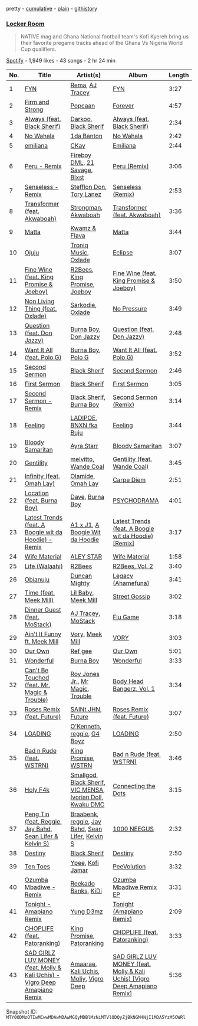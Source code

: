 pretty - [cumulative](/playlists/cumulative/37i9dQZF1DX8SaiEt4OVJw.md) - [plain](/playlists/plain/37i9dQZF1DX8SaiEt4OVJw) - [githistory](https://github.githistory.xyz/mackorone/spotify-playlist-archive/blob/main/playlists/plain/37i9dQZF1DX8SaiEt4OVJw)

### [Locker Room ](https://open.spotify.com/playlist/37i9dQZF1DX8SaiEt4OVJw)

> NATIVE mag and Ghana National football team's Kofi Kyereh bring us their favorite pregame tracks ahead of the Ghana Vs Nigeria World Cup qualifiers.

[Spotify](https://open.spotify.com/user/spotify) - 1,949 likes - 43 songs - 2 hr 24 min

| No. | Title | Artist(s) | Album | Length |
|---|---|---|---|---|
| 1 | [FYN](https://open.spotify.com/track/2zqpSA52RITFoB8vBBeO7R) | [Rema](https://open.spotify.com/artist/46pWGuE3dSwY3bMMXGBvVS), [AJ Tracey](https://open.spotify.com/artist/4Xi6LSfFqv26XgP9NKN26U) | [FYN](https://open.spotify.com/album/58ouLJHD5f2OpV3Katlqez) | 3:27 |
| 2 | [Firm and Strong](https://open.spotify.com/track/3pHoOuqfjT7xynCrq9NKPp) | [Popcaan](https://open.spotify.com/artist/62DmErcU7dqZbJaDqwsqzR) | [Forever](https://open.spotify.com/album/0xAUnt43o2FfxIpVFusIOq) | 4:57 |
| 3 | [Always \(feat\. Black Sherif\)](https://open.spotify.com/track/2koM4vqlpUzeRbNkjsDBwF) | [Darkoo](https://open.spotify.com/artist/4QSTyDpxsKmv3UfavVUImR), [Black Sherif](https://open.spotify.com/artist/2LiqbH7OhqP0yuaG8VL1wJ) | [Always \(feat\. Black Sherif\)](https://open.spotify.com/album/0ZYjSOqqH5cw3rxkIjIeKH) | 2:34 |
| 4 | [No Wahala](https://open.spotify.com/track/1z3Lac4bdl57XLcu35ma1M) | [1da Banton](https://open.spotify.com/artist/6dlzQ6fiPna40trq1Ek6cb) | [No Wahala](https://open.spotify.com/album/0iBUE2UCUr4RLMhOzOLaUY) | 2:42 |
| 5 | [emiliana](https://open.spotify.com/track/6lZ5p6VTbZ2ZvnsdTlLv7I) | [CKay](https://open.spotify.com/artist/048LktY5zMnakWq7PTtFrz) | [Emiliana](https://open.spotify.com/album/4LTckGxBOI0fEkliC3zbIp) | 2:44 |
| 6 | [Peru \- Remix](https://open.spotify.com/track/7voSun33hCNkIrjxaj3g47) | [Fireboy DML](https://open.spotify.com/artist/75VKfyoBlkmrJFDqo1o2VY), [21 Savage](https://open.spotify.com/artist/1URnnhqYAYcrqrcwql10ft), [Blxst](https://open.spotify.com/artist/4qXC0i02bSFstECuXP2ZpL) | [Peru \(Remix\)](https://open.spotify.com/album/4Kg4K6I165RgFvAnWy14Md) | 3:06 |
| 7 | [Senseless \- Remix](https://open.spotify.com/track/3O3VkFcW34oKuCgJdQ0W2H) | [Stefflon Don](https://open.spotify.com/artist/2ExGrw6XpbtUAJHTLtUXUD), [Tory Lanez](https://open.spotify.com/artist/2jku7tDXc6XoB6MO2hFuqg) | [Senseless \(Remix\)](https://open.spotify.com/album/4tIeCjzkmadSVHjm9HoukF) | 2:53 |
| 8 | [Transformer \(feat\. Akwaboah\)](https://open.spotify.com/track/1y5nLqRrUrHK1hMxbMtzhy) | [Strongman](https://open.spotify.com/artist/4ISHXrztVcONj4mQCnwCs9), [Akwaboah](https://open.spotify.com/artist/6v01kW0IoqZBoLYu8ZS46Y) | [Transformer \(feat\. Akwaboah\)](https://open.spotify.com/album/6FOKRAHlJAX2kChzfMidxC) | 3:36 |
| 9 | [Matta](https://open.spotify.com/track/4qIHh9PA8XuowZM8hyx3HG) | [Kwamz & Flava](https://open.spotify.com/artist/3RdldZQW8cYFLEDEH7haJe) | [Matta](https://open.spotify.com/album/2BtN1nbYrEhkPG9wKk0kwm) | 3:44 |
| 10 | [Ojuju](https://open.spotify.com/track/5FNrbC6EKv4HXqz5MOPZm7) | [Troniq Music](https://open.spotify.com/artist/21s2eqp56FkfHrrXpSTixv), [Oxlade](https://open.spotify.com/artist/3WTrdbZU99dgTtt3ZkyamT) | [Eclipse](https://open.spotify.com/album/0yHslhvyRmnhOCUIYzNE5i) | 3:07 |
| 11 | [Fine Wine \(feat\. King Promise & Joeboy\)](https://open.spotify.com/track/3E3WIVDBt4rX4N2kRrwSah) | [R2Bees](https://open.spotify.com/artist/0LFsP7WPfu5inz9a1amcE4), [King Promise](https://open.spotify.com/artist/4tIKaxUmpXzshok2yCnwdf), [Joeboy](https://open.spotify.com/artist/1XavfPKBpNjkOfxHINlMHF) | [Fine Wine \(feat\. King Promise & Joeboy\)](https://open.spotify.com/album/3f6FbIilED8NakLgcWAhqi) | 3:50 |
| 12 | [Non Living Thing \(feat\. Oxlade\)](https://open.spotify.com/track/5Ky8pIlNDaSQtxfY45dqMw) | [Sarkodie](https://open.spotify.com/artist/01DTVE3KmoPogPZaOvMqO8), [Oxlade](https://open.spotify.com/artist/3WTrdbZU99dgTtt3ZkyamT) | [No Pressure](https://open.spotify.com/album/3yg34MqlH23DzPdIGFNwQU) | 3:49 |
| 13 | [Question \(feat\. Don Jazzy\)](https://open.spotify.com/track/163l4xzEe3JAfPbv0kYNQo) | [Burna Boy](https://open.spotify.com/artist/3wcj11K77LjEY1PkEazffa), [Don Jazzy](https://open.spotify.com/artist/3orxvFDFViCLknRO2O2m8a) | [Question \(feat\. Don Jazzy\)](https://open.spotify.com/album/0QOalrk1Kbdbt6p38FgBdA) | 2:48 |
| 14 | [Want It All \(feat\. Polo G\)](https://open.spotify.com/track/45s98gUcOcj5nJeFDNLH2g) | [Burna Boy](https://open.spotify.com/artist/3wcj11K77LjEY1PkEazffa), [Polo G](https://open.spotify.com/artist/6AgTAQt8XS6jRWi4sX7w49) | [Want It All \(feat\. Polo G\)](https://open.spotify.com/album/4sfZvwEahjF7he9xtv3Ftf) | 3:52 |
| 15 | [Second Sermon](https://open.spotify.com/track/6quFWbUf88BS0pWUNrwVCR) | [Black Sherif](https://open.spotify.com/artist/2LiqbH7OhqP0yuaG8VL1wJ) | [Second Sermon](https://open.spotify.com/album/1WtUCwDqTypySaG8c5yC8C) | 2:46 |
| 16 | [First Sermon](https://open.spotify.com/track/1eJ1pgxRJWi0LYPbS9CxS3) | [Black Sherif](https://open.spotify.com/artist/2LiqbH7OhqP0yuaG8VL1wJ) | [First Sermon](https://open.spotify.com/album/5U2r0XU9TAO8nASyLMC8GC) | 3:05 |
| 17 | [Second Sermon \- Remix](https://open.spotify.com/track/574QNMkQGedluLOgr275s9) | [Black Sherif](https://open.spotify.com/artist/2LiqbH7OhqP0yuaG8VL1wJ), [Burna Boy](https://open.spotify.com/artist/3wcj11K77LjEY1PkEazffa) | [Second Sermon \(Remix\)](https://open.spotify.com/album/2YaqeghqhsIi2u9fQjGBsq) | 3:14 |
| 18 | [Feeling](https://open.spotify.com/track/29e2gdZN35wxeGgDtkXjIa) | [LADIPOE](https://open.spotify.com/artist/379IT6Szv0zgnw4xrdu4mu), [BNXN fka Buju](https://open.spotify.com/artist/3zaDigUwjHvjOkSn0NDf9x) | [Feeling](https://open.spotify.com/album/7HUbrb8z5gdwm9OoPEDh5A) | 3:44 |
| 19 | [Bloody Samaritan](https://open.spotify.com/track/3Keas2doqXf1veo2DOOIdz) | [Ayra Starr](https://open.spotify.com/artist/3ZpEKRjHaHANcpk10u6Ntq) | [Bloody Samaritan](https://open.spotify.com/album/6yVmMVK9QFBPECEAft4mOd) | 3:07 |
| 20 | [Gentility](https://open.spotify.com/track/3vXFxsPqMgw4SYP7fkWicM) | [melvitto](https://open.spotify.com/artist/4Xj0nxVO4r7PLEaw7LRiBa), [Wande Coal](https://open.spotify.com/artist/1fYVmAFB7sC7eDoF3mJXla) | [Gentility \(feat\. Wande Coal\)](https://open.spotify.com/album/6v8LdWReU2z42hUXe7VdMg) | 3:45 |
| 21 | [Infinity \(feat\. Omah Lay\)](https://open.spotify.com/track/5DS9LiyEdw2zY8bM6kjjgM) | [Olamide](https://open.spotify.com/artist/4ovtyvs7j1jSmwhkBGHqSr), [Omah Lay](https://open.spotify.com/artist/5yOvAmpIR7hVxiS6Ls5DPO) | [Carpe Diem](https://open.spotify.com/album/6fG2eFCgUmytQWL6umtsCh) | 2:51 |
| 22 | [Location \(feat\. Burna Boy\)](https://open.spotify.com/track/3z4CGd63tpUn9a6oQSG0CI) | [Dave](https://open.spotify.com/artist/6Ip8FS7vWT1uKkJSweANQK), [Burna Boy](https://open.spotify.com/artist/3wcj11K77LjEY1PkEazffa) | [PSYCHODRAMA](https://open.spotify.com/album/4GrFuXwRmEBJec22p58fsD) | 4:01 |
| 23 | [Latest Trends \(feat\. A Boogie wit da Hoodie\) \- Remix](https://open.spotify.com/track/5IEV9dsY2iqC8ICtjAw0ER) | [A1 x J1](https://open.spotify.com/artist/1WO1hFAkFbeo9tV3uVX7Dy), [A Boogie Wit da Hoodie](https://open.spotify.com/artist/31W5EY0aAly4Qieq6OFu6I) | [Latest Trends \(feat\. A Boogie wit da Hoodie\) \[Remix\]](https://open.spotify.com/album/7jsv1OYZ1fspWgtFtdaEZf) | 3:17 |
| 24 | [Wife Material](https://open.spotify.com/track/2H1BDRIcTzH2m8ycq4blVm) | [ALEY STAR](https://open.spotify.com/artist/2iHxEaLg9wljPcXkP9P1CI) | [Wife Material](https://open.spotify.com/album/15X4YbxTVACo20wNV8aKFH) | 1:58 |
| 25 | [Life \(Walaahi\)](https://open.spotify.com/track/0P29bgcXgz7oG6pvzThEl7) | [R2Bees](https://open.spotify.com/artist/0LFsP7WPfu5inz9a1amcE4) | [R2Bees, Vol\. 2](https://open.spotify.com/album/1lAl19ypJvU4DLwV8xMEYf) | 3:40 |
| 26 | [Obianuju](https://open.spotify.com/track/12n8d0AfedBQysTcN4Tg6W) | [Duncan Mighty](https://open.spotify.com/artist/5N47dnIfPuGH8kIHpf8gZK) | [Legacy \(Ahamefuna\)](https://open.spotify.com/album/5qfyyCq5qZYIlpeBhE0Bl2) | 3:41 |
| 27 | [Time \(feat\. Meek Mill\)](https://open.spotify.com/track/1Szfm2XAx3Kgl55dyl8sTU) | [Lil Baby](https://open.spotify.com/artist/5f7VJjfbwm532GiveGC0ZK), [Meek Mill](https://open.spotify.com/artist/20sxb77xiYeusSH8cVdatc) | [Street Gossip](https://open.spotify.com/album/4iF44RCCybJtkBkMoqrLW2) | 3:02 |
| 28 | [Dinner Guest \(feat\. MoStack\)](https://open.spotify.com/track/0pMt7yNoZTu1gQByxkXaMu) | [AJ Tracey](https://open.spotify.com/artist/4Xi6LSfFqv26XgP9NKN26U), [MoStack](https://open.spotify.com/artist/14H15rElxdGClICOZXEYHP) | [Flu Game](https://open.spotify.com/album/2mgAD4bdEfvmwG0iq8K0h7) | 3:18 |
| 29 | [Ain't It Funny ft\. Meek Mill](https://open.spotify.com/track/0ftCFsa6FKV37aB2CVtkzd) | [Vory](https://open.spotify.com/artist/0GeeIVcvGA8GSlWsoY1dkG), [Meek Mill](https://open.spotify.com/artist/20sxb77xiYeusSH8cVdatc) | [VORY](https://open.spotify.com/album/5iRW5fHWYfewFUalgau4QA) | 3:03 |
| 30 | [Our Own](https://open.spotify.com/track/7zaGjkqAuc7hQylizzplqN) | [Ref gee](https://open.spotify.com/artist/2Zy4JtfgBIERFExPgSXGQn) | [Our Own](https://open.spotify.com/album/2DXEDhCgRRCqaDJuvQotUo) | 5:01 |
| 31 | [Wonderful](https://open.spotify.com/track/1bKhbFn3isNTQR9dU0sWqL) | [Burna Boy](https://open.spotify.com/artist/3wcj11K77LjEY1PkEazffa) | [Wonderful](https://open.spotify.com/album/71uD3BHqDgHMayzi5eN2Dm) | 3:33 |
| 32 | [Can't Be Touched \(feat\. Mr\. Magic & Trouble\)](https://open.spotify.com/track/3zmduBNsQ6BPDTZAkXzG5K) | [Roy Jones Jr.](https://open.spotify.com/artist/5K6YsAKuRtcczPgxAdzc3B), [Mr Magic](https://open.spotify.com/artist/4e0Z9S1BolFuwPDnA8wOjF), [Trouble](https://open.spotify.com/artist/3OMd4I5GX8Hz51SLS0C2Fm) | [Body Head Bangerz, Vol\. 1](https://open.spotify.com/album/5VcOoSq5hMQb3bNa0sBKOe) | 3:34 |
| 33 | [Roses Remix \(feat\. Future\)](https://open.spotify.com/track/1KyZ4rUiW2lkqGNLQYKpcC) | [SAINt JHN](https://open.spotify.com/artist/0H39MdGGX6dbnnQPt6NQkZ), [Future](https://open.spotify.com/artist/1RyvyyTE3xzB2ZywiAwp0i) | [Roses Remix \(feat\. Future\)](https://open.spotify.com/album/1yhDNVAm4gq1TuYdSbpEar) | 3:07 |
| 34 | [LOADING](https://open.spotify.com/track/2Gv2frQWk4QdSWRjPd9ToA) | [O'Kenneth](https://open.spotify.com/artist/3EyOT8FSuINDoWYHfm8TIM), [reggie](https://open.spotify.com/artist/08gM7TMuG3DTBmWUuH0w8T), [G4 Boyz](https://open.spotify.com/artist/4ZtqSJYEh407LR6NM5hNcS) | [LOADING](https://open.spotify.com/album/4rQtDOVUhtZdZL3AEi5xAF) | 2:50 |
| 35 | [Bad n Rude \(feat\. WSTRN\)](https://open.spotify.com/track/5vwKhgUVH6G17g664pSZbf) | [King Promise](https://open.spotify.com/artist/4tIKaxUmpXzshok2yCnwdf), [WSTRN](https://open.spotify.com/artist/5nSAh3wlH7VaqpnkiMjzDs) | [Bad n Rude \(feat\. WSTRN\)](https://open.spotify.com/album/4t9NUCaBagfEhBDUgOPYGc) | 3:46 |
| 36 | [Holy F4k](https://open.spotify.com/track/7eWoPZVIC0RzgFghNDrLbQ) | [Smallgod](https://open.spotify.com/artist/4qgwPhVCW359a62QYueaVP), [Black Sherif](https://open.spotify.com/artist/2LiqbH7OhqP0yuaG8VL1wJ), [VIC MENSA](https://open.spotify.com/artist/27w1NoOLMX7tJMYqcetPyG), [Ivorian Doll](https://open.spotify.com/artist/5zWJtrglcTFohMajO2qrgd), [Kwaku DMC](https://open.spotify.com/artist/4gP93834jVbocef9R42gQz) | [Connecting the Dots](https://open.spotify.com/album/1q6SQV8J22Is1SsgKAh4eJ) | 3:15 |
| 37 | [Peng Tin \(feat\. Reggie, Jay Bahd, Sean Lifer & Kelvin S\)](https://open.spotify.com/track/71vrt4XKAUvtokejXExNZc) | [Braabenk](https://open.spotify.com/artist/0TUUFSxsiNUDliSybMOI7I), [reggie](https://open.spotify.com/artist/08gM7TMuG3DTBmWUuH0w8T), [Jay Bahd](https://open.spotify.com/artist/0Q7yvULFrthrEzwtn5hRcw), [Sean Lifer](https://open.spotify.com/artist/6rREDWo14PH0s8L1GEeZZ9), [Kelvin S](https://open.spotify.com/artist/3d7UKnlw7GtlW1E0RYN2vt) | [1000 NEEGUS](https://open.spotify.com/album/3vrnhWGehakp08fLyY238j) | 2:32 |
| 38 | [Destiny](https://open.spotify.com/track/3LLE0z2HCZTN6M0ryoGz8t) | [Black Sherif](https://open.spotify.com/artist/2LiqbH7OhqP0yuaG8VL1wJ) | [Destiny](https://open.spotify.com/album/5D0NfdNtnwBGJiPVppoXk4) | 2:50 |
| 39 | [Ten Toes](https://open.spotify.com/track/3InzBS4QeY209i6YZL1Zxb) | [Ypee](https://open.spotify.com/artist/73vIVPEHNYnSjvxwN5AX6P), [Kofi Jamar](https://open.spotify.com/artist/79KG6wqJDA2rLXbAwmtNgK) | [PeeVolution](https://open.spotify.com/album/1WCOj7IljkfhBCk6kjmeuY) | 3:32 |
| 40 | [Ozumba Mbadiwe \- Remix](https://open.spotify.com/track/7wckKHAPzdqwwOEViNGD1q) | [Reekado Banks](https://open.spotify.com/artist/3bxZkzk0PLHcetO9o4oxXn), [KiDi](https://open.spotify.com/artist/14PimM6ohO2gYftuwTam9V) | [Ozumba Mbadiwe Remix EP](https://open.spotify.com/album/3Gn50aMsEenbg8y3DYBkwA) | 3:31 |
| 41 | [Tonight \- Amapiano Remix](https://open.spotify.com/track/0iGSgBtmXmhrWjkgIAJvB6) | [Yung D3mz](https://open.spotify.com/artist/2PWdxiDyY5rv1qBHEUfqQf) | [Tonight \(Amapiano Remix\)](https://open.spotify.com/album/5C9P5OwLopvLlwhzajdzkz) | 2:09 |
| 42 | [CHOPLIFE \(feat\. Patoranking\)](https://open.spotify.com/track/5F5OkyidOWn8gj4vQhD7QM) | [King Promise](https://open.spotify.com/artist/4tIKaxUmpXzshok2yCnwdf), [Patoranking](https://open.spotify.com/artist/2hKQc001G7ggs3ZyxMdkGq) | [CHOPLIFE \(feat\. Patoranking\)](https://open.spotify.com/album/04UO0sJC1oRi1N8kpRKiWf) | 3:33 |
| 43 | [SAD GIRLZ LUV MONEY \(feat\. Moliy & Kali Uchis\) \- Vigro Deep Amapiano Remix](https://open.spotify.com/track/3BmxwS8SAdpVMi4dqMK0xG) | [Amaarae](https://open.spotify.com/artist/21UPYSRWFKwtqvSAnFnSvS), [Kali Uchis](https://open.spotify.com/artist/1U1el3k54VvEUzo3ybLPlM), [Moliy](https://open.spotify.com/artist/2hVWBpjLW4Q7fboYz2pVYK), [Vigro Deep](https://open.spotify.com/artist/2mF7ygWz9oyJ3L6ZPWlZVH) | [SAD GIRLZ LUV MONEY \(feat\. Moliy & Kali Uchis\) \[Vigro Deep Amapiano Remix\]](https://open.spotify.com/album/2EOWRhAyOt6UmBprRs7Ye1) | 5:36 |

Snapshot ID: `MTY0ODMzOTIwMCwwMDAwMDAwMGQyMDBlMzNiMTVlODQyZjBkNGM4NjI1MDA5YzM5OWRl`
